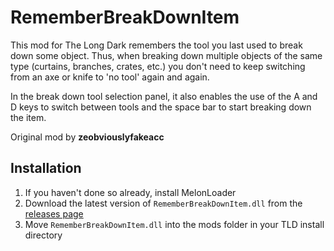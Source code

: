 # RememberBreakDownItem

This mod for The Long Dark remembers the tool you last used to break down some object.
Thus, when breaking down multiple objects of the same type (curtains, branches, crates, etc.) you don't need to
keep switching from an axe or knife to 'no tool' again and again.

In the break down tool selection panel, it also enables the use of the A and D keys to switch between tools
and the space bar to start breaking down the item.

Original mod by **zeobviouslyfakeacc**

## Installation

1. If you haven't done so already, install MelonLoader
2. Download the latest version of `RememberBreakDownItem.dll` from the [releases page](https://github.com/RomainDeschampsFR/RememberBreakDownItem/releases)
3. Move `RememberBreakDownItem.dll` into the mods folder in your TLD install directory
